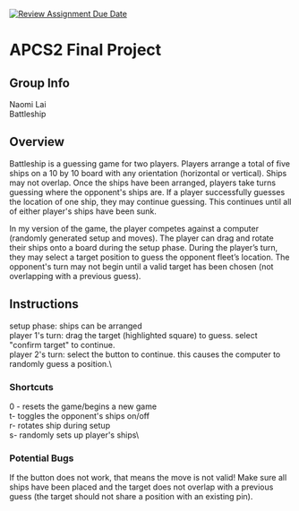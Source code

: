[![Review Assignment Due Date](https://classroom.github.com/assets/deadline-readme-button-24ddc0f5d75046c5622901739e7c5dd533143b0c8e959d652212380cedb1ea36.svg)](https://classroom.github.com/a/syDSSnTt)
# APCS2 Final Project
## Group Info
Naomi Lai\
Battleship
## Overview
Battleship is a guessing game for two players. Players arrange a total of five ships on a 10 by 10 board with any orientation (horizontal or vertical). Ships may not overlap. Once the ships have been arranged, players take turns guessing where the opponent's ships are. If a player successfully guesses the location of one ship, they may continue guessing. This continues until all of either player's ships have been sunk.

In my version of the game, the player competes against a computer (randomly generated setup and moves). The player can drag and rotate their ships onto a board during the setup phase. During the player’s turn, they may select a target position to guess the opponent fleet’s location. The opponent's turn may not begin until a valid target has been chosen (not overlapping with a previous guess). 

## Instructions

setup phase: ships can be arranged\
player 1's turn: drag the target (highlighted square) to guess. select "confirm target" to continue.\
player 2's turn: select the button to continue. this causes the computer to randomly guess a position.\
### Shortcuts
0 - resets the game/begins a new game\
t- toggles the opponent's ships on/off\
r- rotates ship during setup\
s- randomly sets up player's ships\

### Potential Bugs
If the button does not work, that means the move is not valid! Make sure all ships have been placed and the target does not overlap with a previous guess (the target should not share a position with an existing pin).

